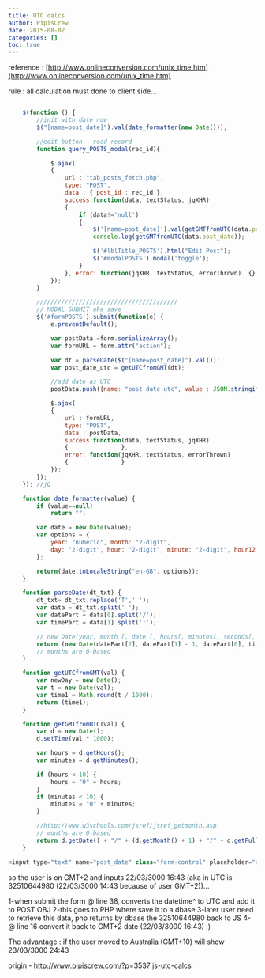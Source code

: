 ```yaml
---
title: UTC calcs
author: PipisCrew
date: 2015-08-02
categories: []
toc: true
---
```


reference :
[http://www.onlineconversion.com/unix_time.htm](http://www.onlineconversion.com/unix_time.htm)

rule : all calculation must done to client side...

```js

	$(function () {
		//init with date now
		$("[name=post_date]").val(date_formatter(new Date()));

		//edit button - read record
		function query_POSTS_modal(rec_id){

			$.ajax(
			{
				url : "tab_posts_fetch.php",
				type: "POST",
				data : { post_id : rec_id },
				success:function(data, textStatus, jqXHR)
				{
					if (data!='null')
					{
						$('[name=post_date]').val(getGMTfromUTC(data.post_date));
						console.log(getGMTfromUTC(data.post_date));

						$('#lblTitle_POSTS').html("Edit Post");
						$('#modalPOSTS').modal('toggle');
					}
				}, error: function(jqXHR, textStatus, errorThrown)  {}
			});
		}

		////////////////////////////////////////
		// MODAL SUBMIT aka save
		$('#formPOSTS').submit(function(e) {
			e.preventDefault();

			var postData =form.serializeArray();
			var formURL = form.attr("action");

			var dt = parseDate($("[name=post_date]").val());
			var post_date_utc = getUTCfromGMT(dt);

			//add date as UTC
			postData.push({name: "post_date_utc", value : JSON.stringify(post_date_utc)});

			$.ajax(
			{
				url : formURL,
				type: "POST",
				data : postData,
				success:function(data, textStatus, jqXHR)
				{		        },
				error: function(jqXHR, textStatus, errorThrown)
				{		        }
			});
		});
	}); //jQ

	function date_formatter(value) {
		if (value==null)
			return "";

		var date = new Date(value);
		var options = {
			year: "numeric", month: "2-digit",
			day: "2-digit", hour: "2-digit", minute: "2-digit", hour12: false
		};

		return(date.toLocaleString("en-GB", options));
	}

	function parseDate(dt_txt) {
		dt_txt= dt_txt.replace('T',' ');
		var data = dt_txt.split(' ');
		var datePart = data[0].split('/');
		var timePart = data[1].split(':');

		// new Date(year, month [, date [, hours[, minutes[, seconds[, ms]]]]])
		return (new Date(datePart[2], datePart[1] - 1, datePart[0], timePart[0], timePart[1]));
		// months are 0-based
	}

	function getUTCfromGMT(val) {
		var newDay = new Date();
		var t = new Date(val);
		var time1 = Math.round(t / 1000);
		return (time1);
	}

	function getGMTfromUTC(val) {
		var d = new Date();
		d.setTime(val * 1000);

		var hours = d.getHours();
		var minutes = d.getMinutes();

		if (hours < 10) {
			hours = "0" + hours;
		}
		if (minutes < 10) {
			minutes = "0" + minutes;
		}

		//http://www.w3schools.com/jsref/jsref_getmonth.asp
		// months are 0-based
		return d.getDate() + "/" + (d.getMonth() + 1) + "/" + d.getFullYear() + " " + hours + ":" + minutes;
	}

<input type="text" name="post_date" class="form-control" placeholder="dd/mm/yyyy hh:ii">
```

so the user is on GMT+2 and inputs 22/03/3000 16:43 (aka in UTC is 32510644980 (22/03/3000 14:43 because of user GMT+2))...

1-when submit the form @ line 38, converts the datetime^ to UTC and add it to POST OBJ
2-this goes to PHP where save it to a dbase
3-later user need to retrieve this data, php returns by dbase the 32510644980 back to JS
4-@ line 16 convert it back to GMT+2 date (22/03/3000 16:43) :)

The advantage : if the user moved to Australia (GMT+10) will show 23/03/3000 24:43

origin - http://www.pipiscrew.com/?p=3537 js-utc-calcs
